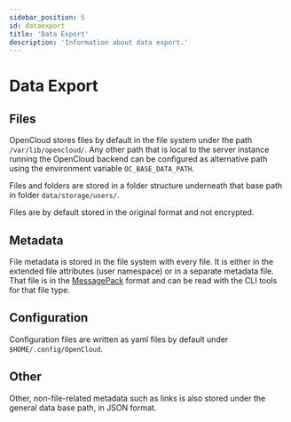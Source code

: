```yaml
---
sidebar_position: 5
id: dataexport
title: 'Data Export'
description: 'Information about data export.'
---
```


# Data Export

## Files

OpenCloud stores files by default in the file system under the path `/var/lib/opencloud/`. Any other path that is local
to the server instance running the OpenCloud backend can be configured as alternative path using the environment
variable `OC_BASE_DATA_PATH`.

Files and folders are stored in a folder structure underneath that base path in folder `data/storage/users/`.

Files are by default stored in the original format and not encrypted.

## Metadata

File metadata is stored in the file system with every file. It is either in the extended file attributes (user
namespace) or in a separate metadata file. That file is in the [MessagePack](https://msgpack.org) format and can be read
with the CLI tools for that file type.

## Configuration

Configuration files are written as yaml files by default under `$HOME/.config/OpenCloud`.

## Other

Other, non-file-related metadata such as links is also stored under the general data base path, in JSON format.
